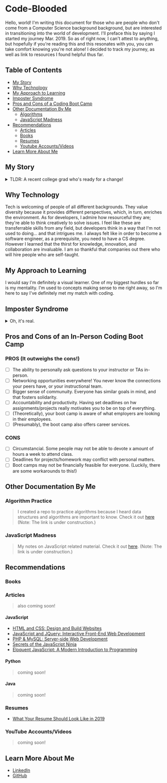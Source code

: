 # Code-Blooded

Hello, world! I'm writing this document for those who are people who don't come from a Computer Science background background, but are interested in transitioning into the world of development. I'll preface this by saying I started my journey Mar. 2019. So as of right now, I can't attest to anything, but hopefully if you're reading this and this resonates with you, you can take comfort knowing you're not alone! I decided to track my journey, as well as link to resources I found helpful thus far.

## Table of Contents

- [My Story](#my-story)
- [Why Technology](#why-technology)
- [My Approach to Learning](#my-approach-to-learning)
- [Imposter Syndrome](#imposter-syndrome)
- [Pros and Cons of a Coding Boot Camp](#pros-and-cons-of-an-in-person-coding-boot-camp)
- [Other Documentation By Me](#other-documentation-by-me)
  - [Algorithms](#algorithm-practice)
  - [JavaScript Madness](#javascript-madness)
- [Recommendations](#recommendations)
  - [Articles](#articles)
  - [Books](#books)
  - [Resumes](#resumes)
  - [Youtube Accounts/Videos](#youtube-accountsvideos)
- [Learn More About Me](#learn-more-about-me)

## My Story

<details>
<summary>TLDR: A recent college grad who's ready for a change!</summary>
At 18, I felt lost. All of my friends had linear paths for what they wanted to major in, and I was far from that. I chose to major in English, which I felt was very practical. All the while, I wanted to have more time discovering and exploring my interests. I've explored the medical and fields. When I graduated college, I landed a job at a tech company, and I was instantly enamored by everything. I knew that this was something I wanted to pursue more seriously. If I'm already at a tech company, why not expand my skillset and challenge myself to learn something more... technical?
</details>

## Why Technology

Tech is welcoming of people of all different backgrounds. They value diversity because it provides different perspectives, which, in turn, enriches the environment. As for developers, I admire how resourceful they are; they're able to think creatively to solve issues. I feel like these are transferrable skills from any field, but developers think in a way that I'm not used to doing... and that intrigues me. I always felt like in order to become a software engineer, as a prerequisite, you need to have a CS degree. However I learned that the thirst for knowledge, innovation, and collaboration are invaluable. I am so thankful that companies out there who will hire people who are self-taught.

## My Approach to Learning

I would say I'm definitely a visual learner. One of my biggest hurdles so far is my mentality. I'm used to concepts making sense to me right away, so I'm here to say I've definitely met my match with coding.

## Imposter Syndrome

<details>
<summary>Oh, it's real.</summary>
I recently completed a 6 month coding boot camp. The imposter syndrome never quite left, and admittedly, I still compare myself to my peers. My instructor gave me this word of wisdom: **"STOP!"** Ok, well he had more to say. "Don't compare yourself to others; you're right where you need to be. You've already grown so much from the day before. Trust the process." It's tough when your peers seem to apply concepts better than you. No one wants to feel like they're the slow one, or the weak link in a group project. I have to constantly remind myself that my instructor *is* right. One day, everything will click. And even then, we're still constantly learning and adapting to all the newest technologies. So the process never really ends... enjoy the ride!
</details>

## Pros and Cons of an In-Person Coding Boot Camp

### PROS (It outweighs the cons!)

- [ ] The ability to personally ask questions to your instructor or TAs in-person.
- [ ] Networking opportunities everywhere! You never know the connections your peers have, or your instructional team.
- [ ] Bigger sense of communuity. Everyone has similar goals in mind, and that fosters solidarity.
- [ ] Accountability and productivity. Having set deadlines on hw assignments/projects really motivates you to be on top of everything.
- [ ] (Theoretically), your boot camp is aware of what employers are looking in their employees.
- [ ] (Presumably), the boot camp also offers career services.

### CONS

- [ ] Circumstancial. Some people may not be able to devote x amount of hours a week to attend class.
- [ ] Deadlines for projects/homework may conflict with personal matters.
- [ ] Boot camps may not be financially feasible for everyone. (Luckily, there are some workarounds to this!)

## Other Documentation By Me

### Algorithm Practice

> I created a repo to practice algorithms because I heard data structures and algorithms are important to know. Check it out <a href="https://github.com/racheldmiller/algorithm-practice">here</a>
> (Note: The link is under construction.)

### JavaScript Madness

> My notes on JavaScript related material. Check it out <a href="https://github.com/racheldmiller/JavaScript-Madness">here</a>.
> (Note: The link is under construction.)

## Recommendations

### Books

### Articles

> also coming soon!

#### JavaScript

- [HTML and CSS: Design and Build Websites](https://www.amazon.com/HTML-CSS-Design-Build-Websites/dp/1118008189/ref=dp_rm_title_0)
- [JavaScript and JQuery: Interactive Front-End Web Development](https://www.amazon.com/JavaScript-JQuery-Interactive-Front-End-Development/dp/1118531647/ref=dp_rm_title_1)
- [PHP & MySQL: Server-side Web Development](https://www.amazon.com/PHP-MySQL-Server-side-Web-Development/dp/1119149223/ref=dp_rm_title_5)
- [Secrets of the JavaScript Ninja](https://www.amazon.com/Secrets-JavaScript-Ninja-John-Resig/dp/193398869X/ref=sr_1_2?crid=2Y63KEYI5OAFY&keywords=javascript+ninja&qid=1567492242&s=books&sprefix=javascript+nin%2Cstripbooks%2C188&sr=1-2)
- [Eloquent JavaScript: A Modern Introduction to Programming](https://www.amazon.com/Eloquent-JavaScript-3rd-Introduction-Programming/dp/1593279507/ref=dp_ob_title_bk)

#### Python

> coming soon!

#### Java

> coming soon!

### Resumes

- [What Your Resume Should Look Like in 2019](http://money.com/money/5481496/how-to-make-a-resume-2019-free-template/)

### YouTube Accounts/Videos

> coming soon!

## Learn More About Me

- <a href="https://linkedin.com/in/rachel-d-miller">LinkedIn</a>
- <a href="https://github.com/racheldmiller">GitHub</a>
